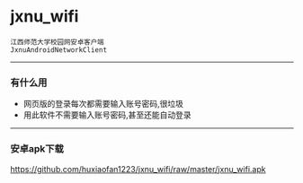 # jxnu_wifi
	江西师范大学校园网安卓客户端
	JxnuAndroidNetworkClient
***

### 有什么用
 - 网页版的登录每次都需要输入账号密码,很垃圾
 - 用此软件不需要输入账号密码,甚至还能自动登录
***

### 安卓apk下载
https://github.com/huxiaofan1223/jxnu_wifi/raw/master/jxnu_wifi.apk